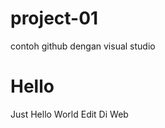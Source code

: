 project-01
==========

contoh github dengan visual studio


Hello
=====
Just Hello World
Edit Di Web
